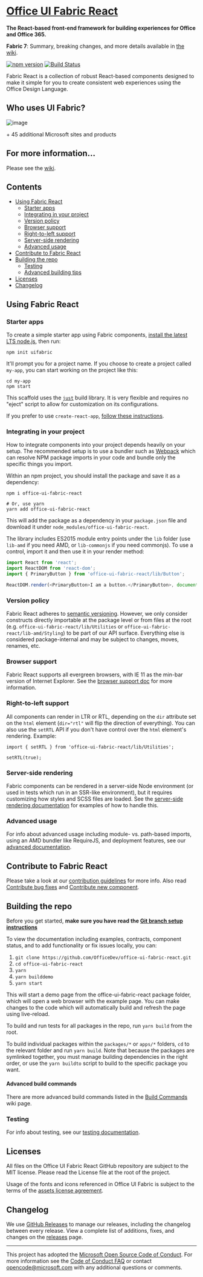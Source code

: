 # [Office UI Fabric React](https://dev.microsoft.com/fabric)

**The React-based front-end framework for building experiences for Office and Office 365.**

**Fabric 7**: Summary, breaking changes, and more details available in [the wiki](https://github.com/OfficeDev/office-ui-fabric-react/wiki/Fabric-7).

[![npm version](https://badge.fury.io/js/office-ui-fabric-react.svg)](https://badge.fury.io/js/office-ui-fabric-react) [![Build Status](https://uifabric.visualstudio.com/fabricpublic/_apis/build/status/office-ui-fabric-react%20-%20PR?branchName=master)](https://uifabric.visualstudio.com/fabricpublic/_build/latest?definitionId=84&branchName=master)

Fabric React is a collection of robust React-based components designed to make it simple for you to create consistent web experiences using the Office Design Language.

## Who uses UI Fabric?

![image](https://user-images.githubusercontent.com/785361/50458071-45b58d00-0915-11e9-90c0-ad8789c99db5.png)

\+ 45 additional Microsoft sites and products

## For more information...

Please see the [wiki](https://github.com/OfficeDev/office-ui-fabric-react/wiki).

## Contents

- [Using Fabric React](#using-fabric-react)
  - [Starter apps](#starter-apps)
  - [Integrating in your project](#integrating-in-your-project)
  - [Version policy](#version-policy)
  - [Browser support](#browser-support)
  - [Right-to-left support](#right-to-left-support)
  - [Server-side rendering](#server-side-rendering)
  - [Advanced usage](#advanced-usage)
- [Contribute to Fabric React](#contribute-to-fabric-react)
- [Building the repo](#building-the-repo)
  - [Testing](#testing)
  - [Advanced building tips](#advanced-building-tips)
- [Licenses](#licenses)
- [Changelog](#changelog)

## Using Fabric React

### Starter apps

To create a simple starter app using Fabric components, [install the latest LTS node.js](https://nodejs.org), then run:

```
npm init uifabric
```

It'll prompt you for a project name. If you choose to create a project called `my-app`, you can start working on the project like this:

```
cd my-app
npm start
```

This scaffold uses the [`just`](https://github.com/microsoft/just) build library. It is very flexible and requires no "eject" script to allow for customization on its configurations.

If you prefer to use `create-react-app`, [follow these instructions](https://github.com/OfficeDev/office-ui-fabric-react/wiki/Getting-Started-with-UI-Fabric#create-react-app).

### Integrating in your project

How to integrate components into your project depends heavily on your setup. The recommended setup is to use a bundler such as [Webpack](https://webpack.js.org/) which can resolve NPM package imports in your code and bundle only the specific things you import.

Within an npm project, you should install the package and save it as a dependency:

```
npm i office-ui-fabric-react

# Or, use yarn
yarn add office-ui-fabric-react
```

This will add the package as a dependency in your `package.json` file and download it under `node_modules/office-ui-fabric-react`.

The library includes ES2015 module entry points under the `lib` folder (use `lib-amd` if you need AMD, or `lib-commonjs` if you need commonjs). To use a control, import it and then use it in your render method:

```js
import React from 'react';
import ReactDOM from 'react-dom';
import { PrimaryButton } from 'office-ui-fabric-react/lib/Button';

ReactDOM.render(<PrimaryButton>I am a button.</PrimaryButton>, document.getElementById('root'));
```

### Version policy

Fabric React adheres to [semantic versioning](http://www.semver.org/). However, we only consider constructs directly importable at the package level or from files at the root (e.g. `office-ui-fabric-react/lib/Utilities` or `office-ui-fabric-react/lib-amd/Styling`) to be part of our API surface. Everything else is considered package-internal and may be subject to changes, moves, renames, etc.

### Browser support

Fabric React supports all evergreen browsers, with IE 11 as the min-bar version of Internet Explorer. See the [browser support doc](https://github.com/OfficeDev/office-ui-fabric-react/wiki/Browser-Support) for more information.

### Right-to-left support

All components can render in LTR or RTL, depending on the `dir` attribute set on the `html` element (`dir="rtl"` will flip the direction of everything). You can also use the `setRTL` API if you don't have control over the `html` element's rendering. Example:

```tsx
import { setRTL } from 'office-ui-fabric-react/lib/Utilities';

setRTL(true);
```

### Server-side rendering

Fabric components can be rendered in a server-side Node environment (or used in tests which run in an SSR-like environment), but it requires customizing how styles and SCSS files are loaded. See the [server-side rendering documentation](https://github.com/OfficeDev/office-ui-fabric-react/wiki/Server-side-rendering-and-browserless-testing) for examples of how to handle this.

### Advanced usage

For info about advanced usage including module- vs. path-based imports, using an AMD bundler like RequireJS, and deployment features, see our [advanced documentation](https://github.com/OfficeDev/office-ui-fabric-react/wiki/Advanced-Usage).

## Contribute to Fabric React

Please take a look at our [contribution guidelines](https://github.com/OfficeDev/office-ui-fabric-react/wiki/Contributing) for more info. Also read [Contribute bug fixes](https://github.com/OfficeDev/office-ui-fabric-react/wiki/Bug-Fixes) and [Contribute new component](https://github.com/OfficeDev/office-ui-fabric-react/wiki/New-Components).

## Building the repo

Before you get started, **make sure you have read the [Git branch setup instructions](https://github.com/OfficeDev/office-ui-fabric-react/wiki/Setup)**

To view the documentation including examples, contracts, component status, and to add functionality or fix issues locally, you can:

1. `git clone https://github.com/OfficeDev/office-ui-fabric-react.git`
2. `cd office-ui-fabric-react`
3. `yarn`
4. `yarn builddemo`
5. `yarn start`

This will start a demo page from the office-ui-fabric-react package folder, which will open a web browser with the example page. You can make changes to the code which will automatically build and refresh the page using live-reload.

To build and run tests for all packages in the repo, run `yarn build` from the root.

To build individual packages within the `packages/*` or `apps/*` folders, `cd` to the relevant folder and run `yarn build`. Note that because the packages are symlinked together, you must manage building dependencies in the right order, or use the `yarn buildto` script to build to the specific package you want.

#### Advanced build commands

There are more advanced build commands listed in the [Build Commands](https://github.com/OfficeDev/office-ui-fabric-react/wiki/Build-Commands) wiki page.

### Testing

For info about testing, see our [testing documentation](https://github.com/OfficeDev/office-ui-fabric-react/wiki/Testing).

## Licenses

All files on the Office UI Fabric React GitHub repository are subject to the MIT license. Please read the License file at the root of the project.

Usage of the fonts and icons referenced in Office UI Fabric is subject to the terms of the [assets license agreement](https://aka.ms/fabric-assets-license).

## Changelog

We use [GitHub Releases](https://github.com/blog/1547-release-your-software) to manage our releases, including the changelog between every release. View a complete list of additions, fixes, and changes on the [releases](https://github.com/OfficeDev/office-ui-fabric-react/releases) page.

---

This project has adopted the [Microsoft Open Source Code of Conduct](https://opensource.microsoft.com/codeofconduct/). For more information see the [Code of Conduct FAQ](https://opensource.microsoft.com/codeofconduct/faq/) or contact [opencode@microsoft.com](mailto:opencode@microsoft.com) with any additional questions or comments.
